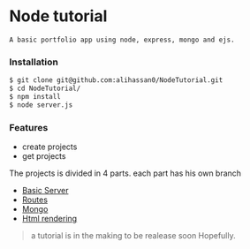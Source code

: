 # Node tutorial 
    A basic portfolio app using node, express, mongo and ejs.

### Installation
```bash
$ git clone git@github.com:alihassan0/NodeTutorial.git
$ cd NodeTutorial/
$ npm install 
$ node server.js
```

### Features 
- create projects
- get projects

The projects is divided in 4 parts. each part has his own branch
- [Basic Server](https://github.com/alihassan0/NodeTutorial/tree/part1)
- [Routes](https://github.com/alihassan0/NodeTutorial/tree/part2)
- [Mongo](https://github.com/alihassan0/NodeTutorial/tree/part3)
- [Html rendering](https://github.com/alihassan0/NodeTutorial/tree/part4)

> a tutorial is in the making to be realease soon Hopefully.  